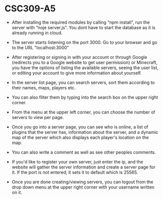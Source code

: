 # CSC309-A5

- After installing the required modules by calling “npm install”, run the server with “noje server.js”. You dont have to 
start the database as it is already running in cloud.

- The server starts listening on the port 3000. Go to your browser and go to the URL "localhost:3000"

- After registering or signing in with your account or through Google (redirects you to a Google website to get user permission)
or Minecraft, you have the options of listing the available servers, seeing the user list, or editing your account to give more
information about yourself.

- In the server list page, you can search servers, sort them according to their names, maps, players etc.

- You can also filter them by typing into the search box on the upper right corner.

- From the menu at the upper left corner, you can choose the number of servers to view per page.

- Once you go into a server page, you can see who is online, a list of plugins that the server has, information about the 
server, and a dynamic map of the server which also displays each player's location on the map.

- You can also write a comment as well as see other peoples comments.

- If you'd like to register your own server, just enter the ip, and the website will gather the server information and 
create a server page for it. If the port is not entered, it sets it to default which is 25565.

- Once you are done creating/viewing servers, you can logout from the drop down menu at the upper right corner with your
username written on it.